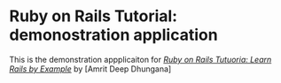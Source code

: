 # Ruby on Rails Tutorial: demonostration application

This is the demonstration appplicaiton for [*Ruby on Rails Tutuoria:
Learn Rails by Example*](http://railstutorial.com/) by [Amrit Deep Dhungana]